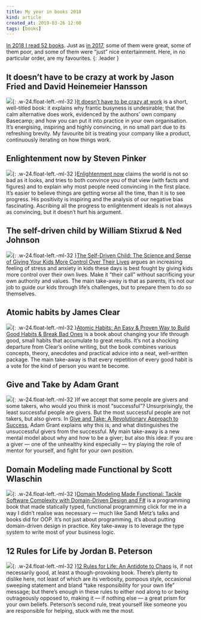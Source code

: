 ```yaml
---
title: My year in books 2018
kind: article
created_at: 2019-03-26 12:00
tags: [books]
---
```

[In 2018 I read 52 books](https://www.goodreads.com/user_challenges/10494903). Just as [in 2017](/blog/my-year-in-books-2017.html), some of them were great, some of them poor, and some of them were “just” nice entertainment. Here, in no particular order, are my favourites.
{: .leader }

## It doesn’t have to be crazy at work by Jason Fried and David Heinemeier Hansson

![](https://images.gr-assets.com/books/1533105464l/41019110.jpg?width=120){: .w-24.float-left.-ml-32 }[It doesn’t have to be crazy at work](https://www.goodreads.com/book/show/38900866-it-doesn-t-have-to-be-crazy-at-work?ac=1) is a short, well-titled book: it explains why frantic busyness is undesirable; that the calm alternative does work, evidenced by the authors’ own company Basecamp; and how you can put it into practice in your own organisation. It’s energising, inspiring and highly convincing, in no small part due to its refreshing brevity. My favourite bit is treating your company like a product, continuously iterating on how things work.

## Enlightenment now by Steven Pinker

![](https://images.gr-assets.com/books/1502223499l/35696171.jpg?width=120){: .w-24.float-left.-ml-32 }[Enlightenment now](https://www.goodreads.com/book/show/35696171-enlightenment-now) claims the world is not so bad as it looks, and tries to both convince you of that view (with facts and figures) and to explain why most people need convincing in the first place. It’s easier to believe things are getting worse all the time, than it is to see progress. His positivity is inspiring and the analysis of our negative bias fascinating. Ascribing all the progress to enlightenment ideals is not always as convincing, but it doesn’t hurt his argument.

## The self-driven child by William Stixrud & Ned Johnson 

![](https://images.gr-assets.com/books/1513486350l/35457692.jpg?width=120){: .w-24.float-left.-ml-32 }[The Self-Driven Child: The Science and Sense of Giving Your Kids More Control Over Their Lives](https://www.goodreads.com/book/show/35457692-the-self-driven-child) argues an increasing feeling of stress and anxiety in kids these days is best fought by giving kids more control over their own lives. Make it “their call” without sacrificing your own authority and values. The main take-away is that as parents, it’s not our job to guide our kids through life’s challenges, but to prepare them to do so themselves.

## Atomic habits by James Clear

![](https://images.gr-assets.com/books/1535115320l/40121378.jpg?width=120){: .w-24.float-left.-ml-32 }[Atomic Habits: An Easy & Proven Way to Build Good Habits & Break Bad Ones](https://www.goodreads.com/book/show/40121378-atomic-habits) is a book about changing your life through good, small habits that accumulate to great results. It’s not a shocking departure from Clear’s online writing, but the book combines various concepts, theory, anecdotes and practical advice into a neat, well-written package. The main take-away is that every repetition of every good habit is a vote for the kind of person you want te become.

## Give and Take by Adam Grant

![](https://images.gr-assets.com/books/1356136579l/16158498.jpg?width=120){: .w-24.float-left.-ml-32 }If we accept that some people are givers and some takers, who would you think is most “successful”? Unsurprisingly, the least successful people are givers. But the most successful people are not takers, but also givers. In [Give and Take: A Revolutionary Approach to Success](https://www.goodreads.com/book/show/16158498-give-and-take), Adam Grant explains why this is, and what distinguishes the unsuccessful givers from the successful. My main take-away is a new mental model about why and how to be a giver; but also this idea: if you are a giver — one of the unhealthy kind especially — try playing the role of mentor for yourself, and fight for your own position.

## Domain Modeling made Functional by Scott Wlaschin

![](https://images.gr-assets.com/books/1495325301l/34921689.jpg?width=120){: .w-24.float-left.-ml-32 }[Domain Modeling Made Functional: Tackle Software Complexity with Domain-Driven Design and F\#](https://www.goodreads.com/book/show/34921689-domain-modeling-made-functional) is a programming book that made statically typed, functional programming click for me in a way I didn’t realise was necessary — much like Sandi Metz’s talks and books did for OOP. It’s not just about programming, it’s about putting domain-driven design in practice. Key take-away is to leverage the type system to write most of your business logic.

## 12 Rules for Life by Jordan B. Peterson

![](https://images.gr-assets.com/books/1512705866l/30257963.jpg?width=120){: .w-24.float-left.-ml-32 }[12 Rules for Life: An Antidote to Chaos](https://www.goodreads.com/book/show/30257963-12-rules-for-life) is, if not necessarily good, at least a though-provoking book. There’s plenty to dislike here, not least of which are its verbosity, pompous style, occasional sweeping statement and bland “take responsibility for your own life” message; but there’s enough in these rules to either nod along to or being outrageously opposed to, making it — if nothing else — a great prism for your own beliefs. Peterson’s second rule, treat yourself like someone you are responsible for helping, stuck with me the most.
